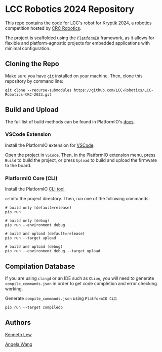 # LCC Robotics 2024 Repository

This repo contains the code for LCC's robot for Kryptik 2024, a robotics competition hosted
by [CRC Robotics](https://robo-crc.ca/).

The project is scaffolded using the [`PlatformIO`](https://platformio.org/) framework, as it allows for flexible and platform-agnostic projects for embedded applications
with minimal configuration.

## Cloning the Repo

Make sure you have [`git`](https://git-scm.com/) installed on your machine. Then, clone this repository by command line:

```shell
git clone --recurse-submodules https://github.com/LCC-Robotics/LCC-Robotics-CRC-2023.git
```

## Build and Upload

The full list of build methods can be found in PlatformIO's [docs](https://docs.platformio.org/en/latest/).

### VSCode Extension

Install the PlatformIO extension
for [VSCode](https://marketplace.visualstudio.com/items?itemName=platformio.platformio-ide).

Open the project in `VSCode`. Then, in the PlatformIO extension menu, press `Build` to build the project, or
press `Upload` to build and upload the
firmware to the board.

### PlatformIO Core (CLI)

Install the PlatformIO [CLI tool](https://docs.platformio.org/en/stable/core/index.html).

`cd` into the project directory. Then, run one of the following commands:

```shell
# build only (default=release)
pio run

# build only (debug)
pio run --environment debug

# build and upload (default=release)
pio run --target upload

# build and upload (debug)
pio run --environment debug --target upload
```

## Compilation Database

If you are using `clangd` or an IDE such as `CLion`, you will need to generate `compile_commands.json` in order to get
code completion and error checking working.

Generate `compile_commands.json` using `PlatformIO CLI`:

```shell
pio run --target compiledb
```

## Authors

[Kenneth Lew](https://github.com/lew1101)

[Angela Wang](https://github.com/A-Blve)
